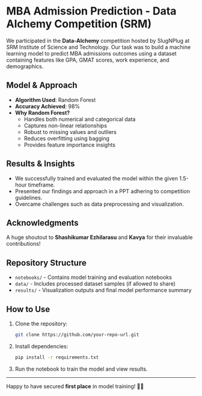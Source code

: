 # MBA Admission Prediction - Data Alchemy Competition (SRM)

We participated in the **Data-Alchemy** competition hosted by SlugNPlug at SRM Institute of Science and Technology. Our task was to build a machine learning model to predict MBA admissions outcomes using a dataset containing features like GPA, GMAT scores, work experience, and demographics.

## Model & Approach
- **Algorithm Used**: Random Forest
- **Accuracy Achieved**: 98%
- **Why Random Forest?**
  - Handles both numerical and categorical data
  - Captures non-linear relationships
  - Robust to missing values and outliers
  - Reduces overfitting using bagging
  - Provides feature importance insights

## Results & Insights
- We successfully trained and evaluated the model within the given 1.5-hour timeframe.
- Presented our findings and approach in a PPT adhering to competition guidelines.
- Overcame challenges such as data preprocessing and visualization.

## Acknowledgments
A huge shoutout to **Shashikumar Ezhilarasu** and **Kavya** for their invaluable contributions!

## Repository Structure
- `notebooks/` - Contains model training and evaluation notebooks
- `data/` - Includes processed dataset samples (if allowed to share)
- `results/` - Visualization outputs and final model performance summary

## How to Use
1. Clone the repository:
   ```bash
   git clone https://github.com/your-repo-url.git
   ```
2. Install dependencies:
   ```bash
   pip install -r requirements.txt
   ```
3. Run the notebook to train the model and view results.

---
Happy to have secured **first place** in model training! 🚀🎉




